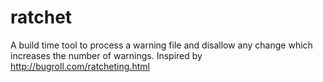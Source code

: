 ratchet
=======

A build time tool to process a warning file and disallow any change which increases the number of warnings. Inspired by http://bugroll.com/ratcheting.html
